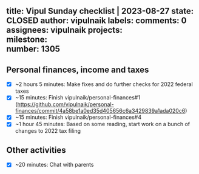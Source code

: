 title:	Vipul Sunday checklist | 2023-08-27
state:	CLOSED
author:	vipulnaik
labels:	
comments:	0
assignees:	vipulnaik
projects:	
milestone:	
number:	1305
--
## Personal finances, income and taxes

- [x] ~2 hours 5 minutes: Make fixes and do further checks for 2022 federal taxes
- [x] ~15 minutes: Finish vipulnaik/personal-finances#1 (https://github.com/vipulnaik/personal-finances/commit/4a58be1a0ed35d405656c6a3429839a1ada020c6)
- [x] ~15 minutes: Finish vipulnaik/personal-finances#4
- [x] ~1 hour 45 minutes: Based on some reading, start work on a bunch of changes to 2022 tax filing

## Other activities

- [x] ~20 minutes: Chat with parents  
